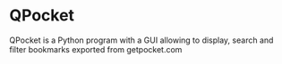 # QPocket
QPocket is a Python program with a GUI allowing to display, search and filter bookmarks exported from getpocket.com
